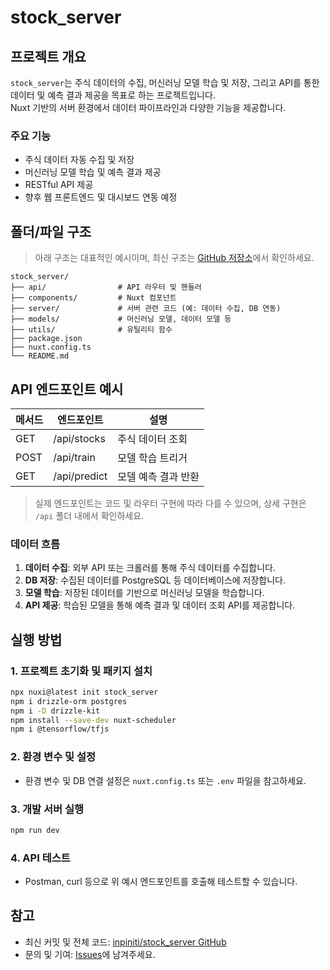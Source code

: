 # stock_server

## 프로젝트 개요

`stock_server`는 주식 데이터의 수집, 머신러닝 모델 학습 및 저장, 그리고 API를 통한 데이터 및 예측 결과 제공을 목표로 하는 프로젝트입니다.  
Nuxt 기반의 서버 환경에서 데이터 파이프라인과 다양한 기능을 제공합니다.

### 주요 기능
- 주식 데이터 자동 수집 및 저장
- 머신러닝 모델 학습 및 예측 결과 제공
- RESTful API 제공
- 향후 웹 프론트엔드 및 대시보드 연동 예정

## 폴더/파일 구조

> 아래 구조는 대표적인 예시이며, 최신 구조는 [GitHub 저장소](https://github.com/inpiniti/stock_server)에서 확인하세요.

```
stock_server/
├── api/                # API 라우터 및 핸들러
├── components/         # Nuxt 컴포넌트
├── server/             # 서버 관련 코드 (예: 데이터 수집, DB 연동)
├── models/             # 머신러닝 모델, 데이터 모델 등
├── utils/              # 유틸리티 함수
├── package.json
├── nuxt.config.ts
└── README.md
```

## API 엔드포인트 예시

| 메서드 | 엔드포인트         | 설명                  |
|--------|-------------------|---------------------|
| GET    | /api/stocks       | 주식 데이터 조회        |
| POST   | /api/train        | 모델 학습 트리거         |
| GET    | /api/predict      | 모델 예측 결과 반환       |

> 실제 엔드포인트는 코드 및 라우터 구현에 따라 다를 수 있으며, 상세 구현은 `/api` 폴더 내에서 확인하세요.

### 데이터 흐름
1. **데이터 수집**: 외부 API 또는 크롤러를 통해 주식 데이터를 수집합니다.
2. **DB 저장**: 수집된 데이터를 PostgreSQL 등 데이터베이스에 저장합니다.
3. **모델 학습**: 저장된 데이터를 기반으로 머신러닝 모델을 학습합니다.
4. **API 제공**: 학습된 모델을 통해 예측 결과 및 데이터 조회 API를 제공합니다.

## 실행 방법

### 1. 프로젝트 초기화 및 패키지 설치

```bash
npx nuxi@latest init stock_server
npm i drizzle-orm postgres
npm i -D drizzle-kit
npm install --save-dev nuxt-scheduler
npm i @tensorflow/tfjs
```

### 2. 환경 변수 및 설정

- 환경 변수 및 DB 연결 설정은 `nuxt.config.ts` 또는 `.env` 파일을 참고하세요.

### 3. 개발 서버 실행

```bash
npm run dev
```

### 4. API 테스트

- Postman, curl 등으로 위 예시 엔드포인트를 호출해 테스트할 수 있습니다.

## 참고

- 최신 커밋 및 전체 코드: [inpiniti/stock_server GitHub](https://github.com/inpiniti/stock_server)
- 문의 및 기여: [Issues](https://github.com/inpiniti/stock_server/issues)에 남겨주세요.
